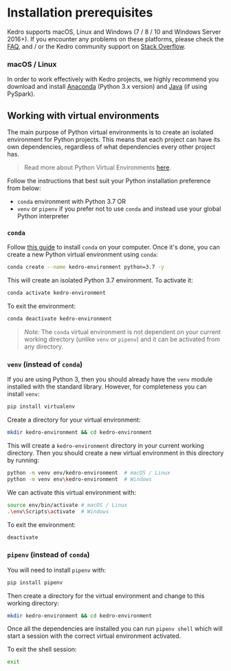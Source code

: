 # Installation prerequisites

Kedro supports macOS, Linux and Windows (7 / 8 / 10 and Windows Server 2016+). If you encounter any problems on these platforms, please check the [FAQ](../06_resources/01_faq.md), and / or the Kedro community support on [Stack Overflow](https://stackoverflow.com/questions/tagged/kedro).

### macOS / Linux

In order to work effectively with Kedro projects, we highly recommend you download and install [Anaconda](https://www.anaconda.com/download/#macos) (Python 3.x version) and [Java](https://www.oracle.com/technetwork/java/javase/downloads/index.html) (if using PySpark).

## Working with virtual environments

The main purpose of Python virtual environments is to create an isolated environment for Python projects. This means that each project can have its own dependencies, regardless of what dependencies every other project has.

> Read more about Python Virtual Environments [here](https://realpython.com/python-virtual-environments-a-primer/).

Follow the instructions that best suit your Python installation preference from below:

-   `conda` environment with Python 3.7
    OR
-   `venv` or `pipenv` if you prefer not to use `conda` and instead use your global Python interpreter

### `conda`

Follow [this guide](https://docs.conda.io/projects/conda/en/latest/user-guide/install/) to install `conda` on your computer. Once it's done, you can create a new Python virtual environment using `conda`:

```bash
conda create --name kedro-environment python=3.7 -y
```

This will create an isolated Python 3.7 environment. To activate it:

```bash
conda activate kedro-environment
```

To exit the environment:

```bash
conda deactivate kedro-environment
```

> *Note:* The `conda` virtual environment is not dependent on your current working directory (unlike `venv` or `pipenv`) and it can be activated from any directory.

### `venv` (instead of `conda`)

If you are using Python 3, then you should already have the `venv` module installed with the standard library. However, for completeness you can install `venv`:

```bash
pip install virtualenv
```

Create a directory for your virtual environment:

```bash
mkdir kedro-environment && cd kedro-environment
```

This will create a `kedro-environment` directory in your current working directory. Then you should create a new virtual environment in this directory by running:

```bash
python -m venv env/kedro-environment  # macOS / Linux
python -m venv env\kedro-environment  # Windows
```

We can activate this virtual environment with:

```bash
source env/bin/activate # macOS / Linux
.\env\Scripts\activate  # Windows
```

To exit the environment:

```bash
deactivate
```

### `pipenv` (instead of `conda`)

You will need to install `pipenv` with:

```bash
pip install pipenv
```

Then create a directory for the virtual environment and change to this working directory:

```bash
mkdir kedro-environment && cd kedro-environment
```

Once all the dependencies are installed you can run `pipenv shell` which will start a session with the correct virtual environment activated.

To exit the shell session:

```bash
exit
```
